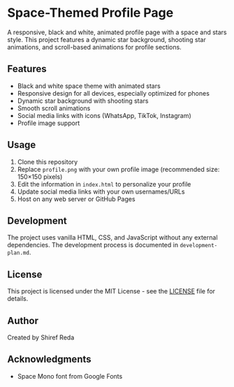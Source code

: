 # Space-Themed Profile Page

A responsive, black and white, animated profile page with a space and stars style. This project features a dynamic star background, shooting star animations, and scroll-based animations for profile sections.

## Features

- Black and white space theme with animated stars
- Responsive design for all devices, especially optimized for phones
- Dynamic star background with shooting stars
- Smooth scroll animations
- Social media links with icons (WhatsApp, TikTok, Instagram)
- Profile image support

## Usage

1. Clone this repository
2. Replace `profile.png` with your own profile image (recommended size: 150×150 pixels)
3. Edit the information in `index.html` to personalize your profile
4. Update social media links with your own usernames/URLs
5. Host on any web server or GitHub Pages

## Development

The project uses vanilla HTML, CSS, and JavaScript without any external dependencies. The development process is documented in `development-plan.md`.

## License

This project is licensed under the MIT License - see the [LICENSE](LICENSE) file for details.

## Author

Created by Shiref Reda

## Acknowledgments

- Space Mono font from Google Fonts
